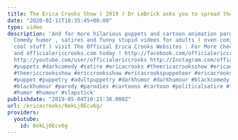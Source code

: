 ```yaml
---
title: The Erica Crooks Show ( 2019 ) Dr LeBrick asks you to spread the world of mouth
date: "2020-02-11T18:35:45+08:00"
type: video
description: 'And for more hilarious puppets and cartoon animation parodies, Dark
  Comedy humor , satires and funny stupid videos for adults ( even comics and other
  cool stuff ) visit The Official Erica Crooks Websites : For More check out ericacrooks.com
  and officialericcrooks.com today ! http://facebook.com/officialericcrooks http://twitter.com/crooks_erica
  http://youtube.com/user/officialericcrooks http://Instagram.com/officialericcrooks/
  #puppets #darkcomedy #satire #ericacrooks #theericacrooksshow #ericacrooksshow #ericcrooks
  #theericcrooksshow #ericcrooksshow #ericacrookspuppeteer #ericacrookspuppet #ericacrookspuppets
  #puppet #puppetry #adultpuppetry #darkhumor #darkhumour #blackcomedy #blackhumor
  #blackhumour #parody #parodies #cartoons #cartoon #politicalsatire #funny #comedy
  #humor #humour #slapstick'
publishdate: "2019-05-04T10:21:38.000Z"
url: /ericacrooks/0ekLj0Ecv6g/
providers:
  youtube:
    id: 0ekLj0Ecv6g
---
```

